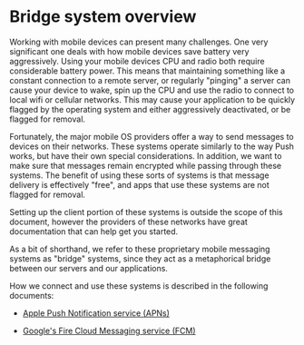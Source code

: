 # Bridge system overview

Working with mobile devices can present many challenges. One very significant one
deals with how mobile devices save battery very aggressively. Using your
mobile devices CPU and radio both require considerable battery power. This means
that maintaining something like a constant connection to a remote server, or
regularly "pinging" a server can cause your device to wake, spin up the CPU and
use the radio to connect to local wifi or cellular networks. This may cause your
application to be quickly flagged by the operating system and either aggressively
deactivated, or be flagged for removal.

Fortunately, the major mobile OS providers offer a way to send messages to devices
on their networks. These systems operate similarly to the way Push works, but
have their own special considerations. In addition, we want to make sure that
messages remain encrypted while passing through these systems. The benefit of
using these sorts of systems is that message delivery is effectively "free",
and apps that use these systems are not flagged for removal.

Setting up the client portion of these systems is outside the scope of this
document, however the providers of these networks have great documentation that
can help get you started.

As a bit of shorthand, we refer to these proprietary mobile messaging systems as
"bridge" systems, since they act as a metaphorical bridge between our servers and
our applications.

How we connect and use these systems is described in the following documents:

* [Apple Push Notification service (APNs)](apns.md)

* [Google's Fire Cloud Messaging service (FCM)](fcm.md)